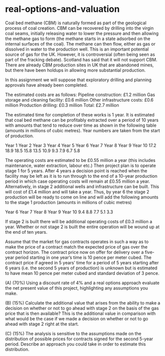 # real-options-and-valuation

Coal bed methane (CBM) is naturally formed as part of the geological process of coal creation. CBM can be recovered by drilling into the virgin coal seams, initially releasing water to lower the pressure and then allowing the methane gas to form (the methane starts in a state adsorbed on the internal surfaces of the coal). The methane can then flow, either as gas or dissolved in water to the production well. This is an important potential source of gas for the UK.  However, it is controversial (often being seen as part of the fracking debate). Scotland has said that it will not support CBM. There are already CBM production sites in UK that are abandoned mines, but there have been holdups in allowing more substantial production.

In this assignment we will suppose that exploratory drilling and planning approvals have already been completed.

The estimated costs are as follows:
Pipeline construction:  £1.2 million
Gas storage and cleaning facility:  £0.6 million
Other infrastructure costs: £0.6 million
Production drilling:  £0.3 million
Total:  £2.7 million

The estimated time for completion of these works is 1 year. 
It is estimated that coal bed methane can be profitably extracted over a period of 10 years with amounts that tend to reduce over time as shown in the following table (amounts in millions of cubic metres). Year numbers are taken from the start of production.

Year 1	Year 2	Year 3	Year 4 	Year 5	Year 6	Year 7	Year 8	Year 9	Year 10
17.2	  18.9	  18.5	  15.8	  13.5	  10.9	  9.3	    7.9	    6.7	    5.8

The operating costs are estimated to be £0.55 million a year (this includes maintenance, water extraction, labour etc.) 
Then project plan is to operate stage 1 for 5 years. After 4 years a decision point is reached when the facility may be left as it is to run through to the end of a 10-year production period in which case operating costs will remain at £0.55 million a year. Alternatively, in stage 2 additional wells and infrastructure can be built. This will cost of £1.4 million and will take a year. Thus, by year 6 the stage 2 production will be ready to come on line and will add the following amounts to the stage 1 production (amounts in millions of cubic metres)

Year 6	Year 7	Year 8	Year 9	Year 10
9.4	    8.8	    7.7	    5.1	    3.3

If stage 2 is built there will be additional operating costs of £0.3 million a year. Whether or not stage 2 is built the entire operation will be wound up at the end of ten years. 

Assume that the market for gas contracts operates in such a way as to make the price of a contract match the expected price of gas over the contract horizon. The contract price now on offer for delivery over a five-year period starting in one year’s time is 10 pence per meter cubed. The contract price if agreed in 5 years’ time for a period of 5 years starting after 6 years (i.e. the second 5 years of production) is unknown but is estimated to have mean 10 pence per meter cubed and standard deviation of 3 pence.

(A)	(70%) Using a discount rate of 4% and a real options approach evaluate the net present value of this project, highlighting any assumptions you make.

(B)	(15%) Calculate the additional value that arises from the ability to make a decision on whether or not to go ahead with stage 2 on the basis of the gas price that is then available? This is the additional value in comparison with what would be the case if we made a decision on whether or not to go ahead with stage 2 right at the start. 

(C)	(15%) The analysis is sensitive to the assumptions made on the distribution of possible prices for contracts signed for the second 5-year period. Describe an approach you could take in order to estimate this distribution. 
